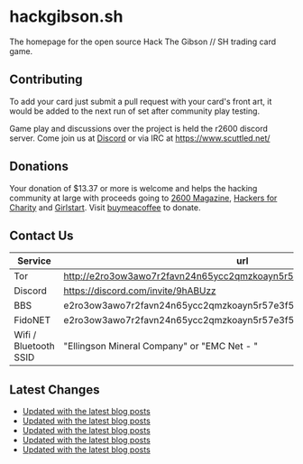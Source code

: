 # hackgibson.sh
The homepage for the open source Hack The Gibson // SH trading card game.


## Contributing

To add your card just submit a pull request with your card's front art, it would be added to the next run of set after community play testing.

Game play and discussions over the project is held the r2600 discord server. Come join us at [Discord](https://discord.com/invite/9hABUzz) or via IRC at https://www.scuttled.net/


## Donations

Your donation of $13.37 or more is welcome and helps the hacking community at large with proceeds going to [2600 Magazine](https://2600.com/), [Hackers for Charity](https://hackersforcharity.org) and [Girlstart](https://girlstart.org).  Visit [buymeacoffee](https://www.buymeacoffee.com/hackgibson.sh) to donate.


## Contact Us

Service | url
-|-
Tor | http://e2ro3ow3awo7r2favn24n65ycc2qmzkoayn5r57e3f56nvjwdcgg32ad.onion
Discord | https://discord.com/invite/9hABUzz
BBS | e2ro3ow3awo7r2favn24n65ycc2qmzkoayn5r57e3f56nvjwdcgg32ad.onion:23
FidoNET | e2ro3ow3awo7r2favn24n65ycc2qmzkoayn5r57e3f56nvjwdcgg32ad.onion:24554
Wifi / Bluetooth SSID | "Ellingson Mineral Company" or "EMC Net - <fidonet address>"

## Latest Changes
<!-- BLOG-POST-LIST:START -->
- [Updated with the latest blog posts](https://github.com/DFW2600/hackgibson.sh/commit/bf33a4e17680d6c48a3bf7ef95f997a2af9e6973)
- [Updated with the latest blog posts](https://github.com/DFW2600/hackgibson.sh/commit/9e222a4292db691d3cf7572e27eb6e358fbf1cb9)
- [Updated with the latest blog posts](https://github.com/DFW2600/hackgibson.sh/commit/a7f724d720ca67b72f8486c0fd93c8c6ffd355f6)
- [Updated with the latest blog posts](https://github.com/DFW2600/hackgibson.sh/commit/ac74b3d1c0fa9222a20f3cccffde11ecbf461660)
- [Updated with the latest blog posts](https://github.com/DFW2600/hackgibson.sh/commit/091713c24ce659d568671fecc9b2c083ea04193f)
<!-- BLOG-POST-LIST:END -->
